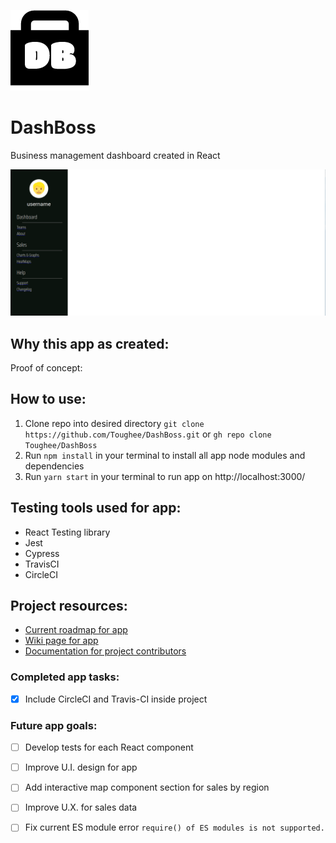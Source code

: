 ![App logo](./public/img/dashboss_logo.png)

# DashBoss
Business management dashboard created in React


![Splash page](./public/img/Dashboss-Splash.png)

## Why this app as created: 

Proof of concept: 

## How to use:

1. Clone repo into desired directory ```git clone https://github.com/Toughee/DashBoss.git``` or ```gh repo clone Toughee/DashBoss```
2. Run ```npm install``` in your terminal to install all app node modules and dependencies
3. Run ```yarn start``` in your terminal to run app on http://localhost:3000/

## Testing tools used for app:

- React Testing library
- Jest
- Cypress
- TravisCI
- CircleCI

## Project resources:

- [Current roadmap for app](https://github.com/Toughee/DashBoss/projects/1)
- [Wiki page for app](https://github.com/Toughee/DashBoss/wiki)
- [Documentation for project contributors](https://github.com/Toughee/DashBoss/tree/main/docs)

### Completed app tasks:

- [x] Include CircleCI and Travis-CI inside project

### Future app goals:

- [ ] Develop tests for each React component
- [ ] Improve U.I. design for app
- [ ] Add interactive map component section for sales by region
- [ ] Improve U.X. for sales data
- [ ] Fix current ES module error ```require() of ES modules is not supported.```


